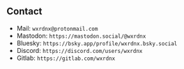 ## Contact
- Mail: `wxrdnx@protonmail.com`
- Mastodon: `https://mastodon.social/@wxrdnx`
- Bluesky: `https://bsky.app/profile/wxrdnx.bsky.social`
- Discord: `https://discord.com/users/wxrdnx`
- Gitlab: `https://gitlab.com/wxrdnx`
